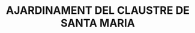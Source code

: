 ---
layout: test
title:  "AJARDINAMENT DEL CLAUSTRE DE SANTA MARIA"
coordinates:
  - group1:
        - [1.461726414436214, 42.357653420317178]
        - [1.461996825642925, 42.357660803858167]
        - [1.462015365792548, 42.35743115587848]
        - [1.461764658996823, 42.357423202328008]
        - [1.461726414436214, 42.357653420317178]
---